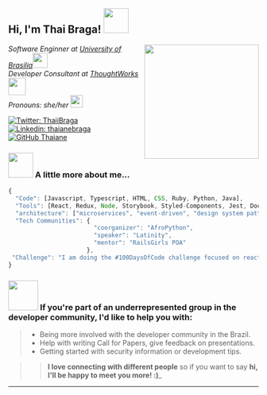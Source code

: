 <h2> Hi, I'm Thai Braga! <img src="https://media.giphy.com/media/mGcNjsfWAjY5AEZNw6/giphy.gif" width="50"></h2>
<img align='right' src="https://media.giphy.com/media/ieyl9zmCjO4b4t6qoY/giphy.gif" width="230">
<p><em>Software Enginner at <a href="http://www.unb.br">University of Brasilia</a><img src="https://media.giphy.com/media/fYSnHlufseco8Fh93Z/giphy.gif" width="30"></br>Developer Consultant at <a href="https://www.thoughtworks.com">ThoughtWorks</a><img src="https://media.giphy.com/media/WUlplcMpOCEmTGBtBW/giphy.gif" width="35"><br>Pronouns: she/her <img src="https://media.giphy.com/media/lQ1nGWPO13e2eBFfyF/giphy.gif" width="25"> 
</em></p>

[![Twitter: ThaiiBraga](https://img.shields.io/twitter/follow/ThaiiBraga?style=social)](https://twitter.com/ThaiiBraga)
[![Linkedin: thaianebraga](https://img.shields.io/badge/-thaianebraga-blue?style=flat-square&logo=Linkedin&logoColor=white&link=https://www.linkedin.com/in/thaianebraga/)](https://www.linkedin.com/in/thaianebraga/)
[![GitHub Thaiane](https://img.shields.io/github/followers/thaiane?label=follow&style=social)](https://github.com/Thaiane)


### <img src="https://media.giphy.com/media/VgCDAzcKvsR6OM0uWg/giphy.gif" width="50"> A little more about me...  

```javascript
{
  "Code": [Javascript, Typescript, HTML, CSS, Ruby, Python, Java],
  "Tools": [React, Redux, Node, Storybook, Styled-Components, Jest, Docker],
  "architecture": ["microservices", "event-driven", "design system pattern"],
  "Tech Communities": {
                        "coorganizer": "AfroPython",
                        "speaker": "Latinity",
                        "mentor": "RailsGirls POA"
                      },
 "Challenge": "I am doing the #100DaysOfCode challenge focused on react and typescript"
}
```

<h3> <img src="https://media.giphy.com/media/LnQjpWaON8nhr21vNW/giphy.gif" width="60"> If you're part of an underrepresented group in the developer community, I'd like to help you with: </h3>

> - Being more involved with the developer community in the Brazil.
> - Help with writing Call for Papers, give feedback on presentations.
> - Getting started with security information or development tips.


 >> **I love connecting with different people** so if you want to say **hi, I'll be happy to meet you more! :)**_ 
---
